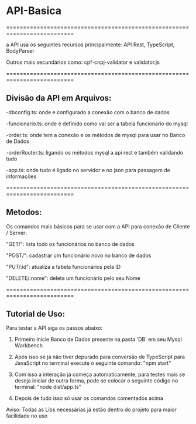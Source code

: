 # API-Basica

==========================================================================

a API usa os seguintes recursos principalmente: API Rest, TypeScript, BodyParser

Outros mais secundários como: cpf-cnpj-validator e validator.js

==========================================================================

## Divisão da API em Arquivos:

-dbconfig.ts: onde e configurado a conexão com o banco de dados

-funcionario.ts: onde é definido como vai ser a tabela funcionario do mysql

-order.ts: onde tem a conexão e os métodos de mysql para usar no Banco de Dados

-orderRouter.ts: ligando os métodos mysql a api rest e também validando tudo 

-app.ts: onde tudo é ligado no servidor e no json para passagem de informações

==========================================================================

## Metodos:

Os comandos mais básicos para se usar com a API para conexão de Cliente / Server:

"GET/": lista todo os funcionários no banco de dados

"POST/": cadastrar um funcionário novo no banco de dados

"PUT/:id": atualiza a tabela funcionários pela ID

"DELETE/:nome": deleta um funcionário pelo seu Nome

==========================================================================

## Tutorial de Uso:

Para testar a API siga os passos abaixo:

1) Primeiro Inicie Banco de Dados presente na pasta 'DB' em seu Mysql Workbench

2) Após isso se já não tiver depurado para conversão de TypeScript para JavaScript no terminal execute o seguinte comando: "npm start"

3) Com isso a interação já começa automaticamente, para testes mais se deseja iniciar de outra forma, pode se colocar o seguinte código no terminal: "node dist/app.ts"

4) Depois de tudo isso só usar os comandos comentados acima 

Aviso: Todas as Libs necessárias já estão dentro do projeto para maior facilidade no uso 

